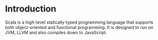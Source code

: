 # Introduction

Scala is a high-level statically typed programming language that supports both object-oriented and functional programming. It is designed to run on JVM, LLVM and also compiles down to JavaScript.
